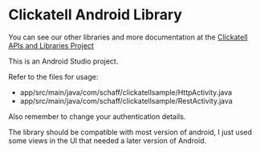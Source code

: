 Clickatell Android Library
========================

You can see our other libraries and more documentation at the [Clickatell APIs and Libraries Project](http://clickatell.github.io/clickatell-apis/)

This is an Android Studio project.

Refer to the files for usage:

* app/src/main/java/com/schaff/clickatellsample/HttpActivity.java
* app/src/main/java/com/schaff/clickatellsample/RestActivity.java

Also remember to change your authentication details.

The library should be compatible with most version of android, I just used some views in the UI that needed a later version of Android.
